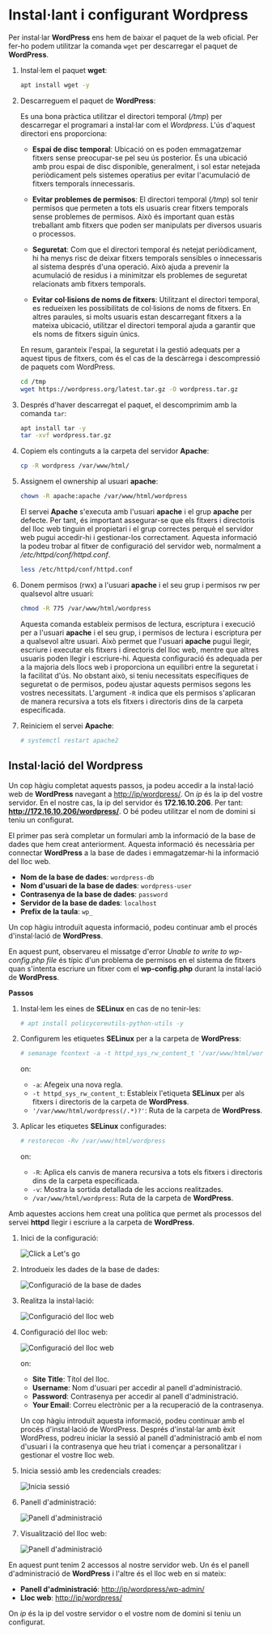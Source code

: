 # Instal·lant i configurant Wordpress

Per instal·lar **WordPress** ens hem de baixar el paquet de la web oficial. Per fer-ho podem utilitzar la comanda `wget` per descarregar el paquet de **WordPress**.

1. Instal·lem el paquet **wget**:

    ```bash
    apt install wget -y
    ```

2. Descarreguem el paquet de **WordPress**:

    Es una bona pràctica utilitzar el directori temporal (*/tmp*) per descarregar el programari a instal·lar com el *Wordpress*. L'ús d'aquest directori ens proporciona:

   * **Espai de disc temporal**: Ubicació on es poden emmagatzemar fitxers sense preocupar-se pel seu ús posterior. És una ubicació amb prou espai de disc disponible, generalment, i sol estar netejada periòdicament pels sistemes operatius per evitar l'acumulació de fitxers temporals innecessaris.

   * **Evitar problemes de permisos**: El directori temporal (*/tmp*) sol tenir permisos que permeten a tots els usuaris crear fitxers temporals sense problemes de permisos. Això és important quan estàs treballant amb fitxers que poden ser manipulats per diversos usuaris o processos.

   * **Seguretat**: Com que el directori temporal és netejat periòdicament, hi ha menys risc de deixar fitxers temporals sensibles o innecessaris al sistema després d'una operació. Això ajuda a prevenir la acumulació de residus i a minimitzar els problemes de seguretat relacionats amb fitxers temporals.

   * **Evitar col·lisions de noms de fitxers**: Utilitzant el directori temporal, es redueixen les possibilitats de col·lisions de noms de fitxers. En altres paraules, si molts usuaris estan descarregant fitxers a la mateixa ubicació, utilitzar el directori temporal ajuda a garantir que els noms de fitxers siguin únics.

   En resum, garanteix l'espai, la seguretat i la gestió adequats per a aquest tipus de fitxers, com és el cas de la descàrrega i descompressió de paquets com WordPress.

    ```bash
    cd /tmp
    wget https://wordpress.org/latest.tar.gz -O wordpress.tar.gz
    ```

3. Després d'haver descarregat el paquet, el descomprimim amb la comanda `tar`:

    ```bash
    apt install tar -y
    tar -xvf wordpress.tar.gz
    ```

4. Copiem els continguts a la carpeta del servidor **Apache**:

    ```bash
    cp -R wordpress /var/www/html/
    ```

5. Assignem el ownership al usuari **apache**:

    ```bash
    chown -R apache:apache /var/www/html/wordpress
    ```

    El servei **Apache** s'executa amb l'usuari **apache** i el grup **apache** per defecte. Per tant, és important assegurar-se que els fitxers i directoris del lloc web tinguin el propietari i el grup correctes perquè el servidor web pugui accedir-hi i gestionar-los correctament. Aquesta informació la podeu trobar al fitxer de configuració del servidor web, normalment a */etc/httpd/conf/httpd.conf*.

    ```bash
    less /etc/httpd/conf/httpd.conf
    ```

6. Donem permisos (rwx) a l'usuari **apache** i el seu grup i permisos rw per qualsevol altre usuari:

    ```bash
    chmod -R 775 /var/www/html/wordpress
    ```

    Aquesta comanda estableix permisos de lectura, escriptura i execució per a l'usuari **apache** i el seu grup, i permisos de lectura i escriptura per a qualsevol altre usuari. Això permet que l'usuari **apache** pugui llegir, escriure i executar els fitxers i directoris del lloc web, mentre que altres usuaris poden llegir i escriure-hi. Aquesta configuració és adequada per a la majoria dels llocs web i proporciona un equilibri entre la seguretat i la facilitat d'ús. No obstant això, si teniu necessitats específiques de seguretat o de permisos, podeu ajustar aquests permisos segons les vostres necessitats. L'argument `-R` indica que els permisos s'aplicaran de manera recursiva a tots els fitxers i directoris dins de la carpeta especificada.

7. Reiniciem el servei **Apache**:

    ```bash
    # systemctl restart apache2
    ```

## Instal·lació del Wordpress

Un cop hàgiu completat aquests passos, ja podeu accedir a la instal·lació web de **WordPress** navegant a [http://ip/wordpress/](http://ip/wordpress/). On *ip* és la ip del vostre servidor. En el nostre cas, la ip del servidor és **172.16.10.206**. Per tant: **http://172.16.10.206/wordpress/**. O bé podeu utilitzar el nom de domini si teniu un configurat.

El primer pas serà completar un formulari amb la informació de la base de dades que hem creat anteriorment. Aquesta informació és necessària per connectar **WordPress** a la base de dades i emmagatzemar-hi la informació del lloc web.

* **Nom de la base de dades**: `wordpress-db`
* **Nom d'usuari de la base de dades**: `wordpress-user`
* **Contrasenya de la base de dades**: `password`
* **Servidor de la base de dades**: `localhost`
* **Prefix de la taula**: `wp_`

Un cop hàgiu introduït aquesta informació, podeu continuar amb el procés d'instal·lació de **WordPress**.

En aquest punt, observareu el missatge d'error *Unable to write to wp-config.php file*  és típic d'un problema de permisos en el sistema de fitxers quan s'intenta escriure un fitxer com el **wp-config.php** durant la instal·lació de **WordPress**. 

**Passos**

1. Instal·lem les eines de **SELinux** en cas de no tenir-les:

    ```bash
    # apt install policycoreutils-python-utils -y
    ```

2. Configurem les etiquetes **SELinux** per a la carpeta de **WordPress**:

    ```bash
    # semanage fcontext -a -t httpd_sys_rw_content_t '/var/www/html/wordpress(/.*)?'
    ```

    on:
    * `-a`: Afegeix una nova regla.
    * `-t httpd_sys_rw_content_t`: Estableix l'etiqueta **SELinux** per als fitxers i directoris de la carpeta de **WordPress**.
    * `'/var/www/html/wordpress(/.*)?'`: Ruta de la carpeta de **WordPress**.


3. Aplicar les etiquetes **SELinux** configurades:

    ```bash
    # restorecon -Rv /var/www/html/wordpress
    ```

    on:
    * `-R`: Aplica els canvis de manera recursiva a tots els fitxers i directoris dins de la carpeta especificada.
    * `-v`: Mostra la sortida detallada de les accions realitzades.
    * `/var/www/html/wordpress`: Ruta de la carpeta de **WordPress**.

Amb aquestes accions hem creat una política que permet als processos del servei **httpd** llegir i escriure a la carpeta de **WordPress**.

1. Inici de la configuració:

    ![Click a Let's go](../figures/wordpress-mono/wp1.png)

2. Introdueix les dades de la base de dades:

    ![Configuració de la base de dades](../figures/wordpress-mono/wp2.png)

3. Realitza la instal·lació:

    ![Configuració del lloc web](../figures/wordpress-mono/wp3.png)

4. Configuració del lloc web:

    ![Configuració del lloc web](../figures/wordpress-mono/wp4.png)

    on:

    * **Site Title**: Títol del lloc.
    * **Username**: Nom d'usuari per accedir al panell d'administració.
    * **Password**: Contrasenya per accedir al panell d'administració.
    * **Your Email**: Correu electrònic per a la recuperació de la contrasenya.

    Un cop hàgiu introduït aquesta informació, podeu continuar amb el procés d'instal·lació de WordPress. Després d'instal·lar amb èxit WordPress, podreu iniciar la sessió al panell d'administració amb el nom d'usuari i la contrasenya que heu triat i començar a personalitzar i gestionar el vostre lloc web.
  
5. Inicia sessió amb les credencials creades:

    ![Inicia sessió](../figures/wordpress-mono/wp5.png)

6. Panell d'administració:

    ![Panell d'administració](../figures/wordpress-mono/wp6.png)

7. Visualització del lloc web:

    ![Panell d'administració](../figures/wordpress-mono/wp7.png)

En aquest punt tenim 2 accessos al nostre servidor web. Un és el panell d'administració de **WordPress** i l'altre és el lloc web en si mateix:

* **Panell d'administració**: [http://ip/wordpress/wp-admin/](http://ip/wordpress/wp-admin/)
* **Lloc web**: [http://ip/wordpress/](http://ip/wordpress/)

On *ip* és la ip del vostre servidor o el vostre nom de domini si teniu un configurat.
